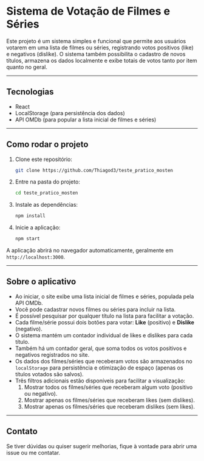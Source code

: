# Sistema de Votação de Filmes e Séries

Este projeto é um sistema simples e funcional que permite aos usuários votarem em uma lista de filmes ou séries, registrando votos positivos (like) e negativos (dislike). O sistema também possibilita o cadastro de novos títulos, armazena os dados localmente e exibe totais de votos tanto por item quanto no geral.

---

## Tecnologias

- React
- LocalStorage (para persistência dos dados)
- API OMDb (para popular a lista inicial de filmes e séries)

---

## Como rodar o projeto

1. Clone este repositório:

   ```bash
   git clone https://github.com/Thiagod3/teste_pratico_mosten
   ```

2. Entre na pasta do projeto:

   ```bash
   cd teste_pratico_mosten
   ```

3. Instale as dependências:

   ```bash
   npm install
   ```

4. Inicie a aplicação:

   ```bash
   npm start
   ```

A aplicação abrirá no navegador automaticamente, geralmente em `http://localhost:3000`.

---

## Sobre o aplicativo

- Ao iniciar, o site exibe uma lista inicial de filmes e séries, populada pela API OMDb.
- Você pode cadastrar novos filmes ou séries para incluir na lista.
- É possível pesquisar por qualquer título na lista para facilitar a votação.
- Cada filme/série possui dois botões para votar: **Like** (positivo) e **Dislike** (negativo).
- O sistema mantém um contador individual de likes e dislikes para cada título.
- Também há um contador geral, que soma todos os votos positivos e negativos registrados no site.
- Os dados dos filmes/séries que receberam votos são armazenados no `localStorage` para persistência e otimização de espaço (apenas os títulos votados são salvos).
- Três filtros adicionais estão disponíveis para facilitar a visualização:
  1. Mostrar todos os filmes/séries que receberam algum voto (positivo ou negativo).
  2. Mostrar apenas os filmes/séries que receberam likes (sem dislikes).
  3. Mostrar apenas os filmes/séries que receberam dislikes (sem likes).

---

## Contato

Se tiver dúvidas ou quiser sugerir melhorias, fique à vontade para abrir uma issue ou me contatar.
